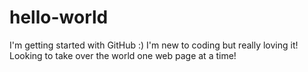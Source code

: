 # hello-world
I'm getting started with GitHub :)
I'm new to coding but really loving it! Looking to take over the world one web page at a time!
